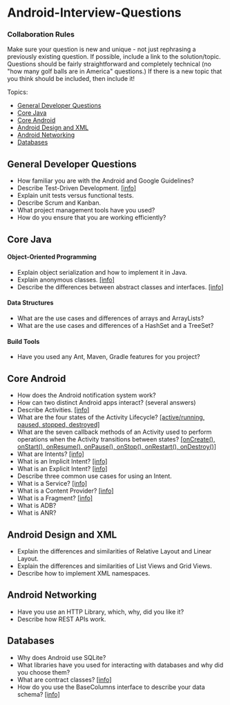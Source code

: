 Android-Interview-Questions
===========================
<h3>Collaboration Rules</h3>
<p>Make sure your question is new and unique - not just rephrasing a previously existing question. If possible, include a link to the solution/topic. Questions should be fairly straightforward and completely technical (no "how many golf balls are in America" questions.) If there is a new topic that you think should be included, then include it!</p>

Topics:
<ul>
    <li>
        <a href="#general-developer-questions">General Developer Questions</a>
    </li>
    <li>
        <a href="#core-java">Core Java</a>
    </li>
    <li>
        <a href="#core-android">Core Android</a>
    </li>
    <li>
        <a href="#android-design-and-xml">Android Design and XML</a>
    </li>
    <li>
        <a href="#android-networking">Android Networking</a>
    </li>
    <li>
        <a href="#databases">Databases</a>
    </li>
</ul>

<h2>General Developer Questions</h2>
<ul>
    <li>
        How familiar you are with the Android and Google Guidelines?
    </li>
    <li>
        Describe Test-Driven Development. <a href="http://en.wikipedia.org/wiki/Test-driven_development" target="_blank">[info]</a>
    </li>
    <li>
        Explain unit tests versus functional tests.
    </li>
    <li>
        Describe Scrum and Kanban.
    </li>
    <li>
        What project management tools have you used?
    </li>
    <li>
        How do you ensure that you are working efficiently?
    </li>
</ul>

<h2>Core Java</h2>
<h4>Object-Oriented Programming</h4>
<ul>
    <li>
        Explain object serialization and how to implement it in Java.
    </li>
    <li>
        Explain anonymous classes. <a href="http://docs.oracle.com/javase/tutorial/java/javaOO/anonymousclasses.html" target="_blank">[info]</a>
    </li>
    <li>
        Describe the differences between abstract classes and interfaces. <a href="http://www.javaworld.com/article/2077421/learn-java/abstract-classes-vs-interfaces.html" target="_blank">[info]</a>
    </li>
</ul>

<h4>Data Structures</h4>
<ul>
    <li>
        What are the use cases and differences of arrays and ArrayLists?
    </li>
    <li>
        What are the use cases and differences of a HashSet and a TreeSet?
    </li>
</ul>
<h4>Build Tools</h4>
<ul>
    <li>
        Have you used any Ant, Maven, Gradle features for you project?
    </li>
</ul>

<h2>Core Android</h2>
<ul>
    <li>
        How does the Android notification system work?
    </li>
    <li>
        How can two distinct Android apps interact? (several answers)
    </li>
    <li>
        Describe Activities. <a href="http://developer.android.com/reference/android/app/Activity.html" target="_blank">[info]</a>
    </li>
    <li>
        What are the four states of the Activity Lifecycle? <a href="#">[active/running, paused, stopped, destroyed]</a>
    </li>
    <li>
        What are the seven callback methods of an Activity used to perform operations when the Activity transitions between states? <a href="#">[onCreate(), onStart(), onResume(), onPause(), onStop(), onRestart(), onDestroy()]</a>
    <li>
        What are Intents? <a href="http://developer.android.com/guide/components/intents-filters.html" target="_blank">[info]</a>
    </li>
    <li>
        What is an Implicit Intent? <a href="http://developer.android.com/guide/components/intents-filters.html" target="_blank">[info]</a>
    </li>
    <li>
        What is an Explicit Intent? <a href="http://developer.android.com/guide/components/intents-filters.html" target="_blank">[info]</a>
    </li>
    <li>
        Describe three common use cases for using an Intent.
    </li>
    <li>
        What is a Service? <a href="http://developer.android.com/guide/components/services.html" target="_blank">[info]</a>
    </li>
    <li>
        What is a Content Provider? <a href="http://developer.android.com/guide/topics/providers/content-providers.html" target="_blank">[info]</a>
    </li>
    <li>
        What is a Fragment? <a href="http://developer.android.com/guide/components/fragments.html" target="_blank">[info]</a>
    </li>
    <li>
        What is ADB?
    </li>
    <li>
        What is ANR?
    </li>
</ul>

<h2>Android Design and XML</h2>
<ul>
    <li>
        Explain the differences and similarities of Relative Layout and Linear Layout.
    </li>
    <li>
        Explain the differences and similarities of List Views and Grid Views.
    </li>
    <li>
        Describe how to implement XML namespaces.
    </li>
</ul>

<h2>Android Networking</h2>
<ul>
    <li>
        Have you use an HTTP Library, which, why, did you like it?
    </li>
    <li>
        Describe how REST APIs work.
    </li>
</ul>

<h2>Databases</h2>
<ul>
    <li>
        Why does Android use SQLite?
    </li>
    <li>
        What libraries have you used for interacting with databases and why did you choose them?
    </li>
    <li>
        What are contract classes? <a href="http://developer.android.com/training/basics/data-storage/databases.html" target="_blank">[info]</a>
    </li>
    <li>
        How do you use the BaseColumns interface to describe your data schema? <a href="http://developer.android.com/training/basics/data-storage/databases.html" target="_blank">[info]</a>
    </li>
</ul>